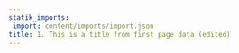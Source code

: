 ```yaml
---
statik_imports:
 import: content/imports/import.json
title: 1. This is a title from first page data (edited)
---
```


